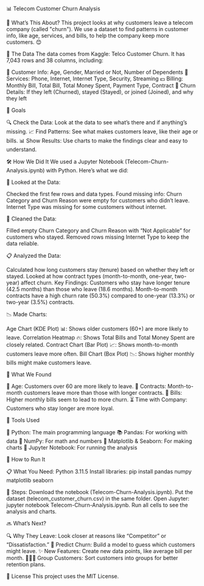 📊 Telecom Customer Churn Analysis

🌟 What’s This About?
This project looks at why customers leave a telecom company (called "churn"). We use a dataset to find patterns in customer info, like age, services, and bills, to help the company keep more customers. 😊

📂 The Data
The data comes from Kaggle: Telco Customer Churn. It has 7,043 rows and 38 columns, including:

👤 Customer Info: Age, Gender, Married or Not, Number of Dependents
📱 Services: Phone, Internet, Internet Type, Security, Streaming
💵 Billing: Monthly Bill, Total Bill, Total Money Spent, Payment Type, Contract
🚪 Churn Details: If they left (Churned), stayed (Stayed), or joined (Joined), and why they left


🎯 Goals

🔍 Check the Data: Look at the data to see what’s there and if anything’s missing.
📈 Find Patterns: See what makes customers leave, like their age or bills.
📊 Show Results: Use charts to make the findings clear and easy to understand.


🛠️ How We Did It
We used a Jupyter Notebook (Telecom-Churn-Analysis.ipynb) with Python. Here’s what we did:

🔎 Looked at the Data:

Checked the first few rows and data types.
Found missing info:
Churn Category and Churn Reason were empty for customers who didn’t leave.
Internet Type was missing for some customers without internet.




🧹 Cleaned the Data:

Filled empty Churn Category and Churn Reason with “Not Applicable” for customers who stayed.
Removed rows missing Internet Type to keep the data reliable.


📋 Analyzed the Data:

Calculated how long customers stay (tenure) based on whether they left or stayed.
Looked at how contract types (month-to-month, one-year, two-year) affect churn.
Key Findings:
Customers who stay have longer tenure (42.5 months) than those who leave (18.6 months).
Month-to-month contracts have a high churn rate (50.3%) compared to one-year (13.3%) or two-year (3.5%) contracts.




📉 Made Charts:

Age Chart (KDE Plot) 📊: Shows older customers (60+) are more likely to leave.
Correlation Heatmap 🔥: Shows Total Bills and Total Money Spent are closely related.
Contract Chart (Bar Plot) 📈: Shows month-to-month customers leave more often.
Bill Chart (Box Plot) 📉: Shows higher monthly bills might make customers leave.




🔑 What We Found

👴 Age: Customers over 60 are more likely to leave.
📜 Contracts: Month-to-month customers leave more than those with longer contracts.
💸 Bills: Higher monthly bills seem to lead to more churn.
⏳ Time with Company: Customers who stay longer are more loyal.


🧰 Tools Used

🐍 Python: The main programming language
📚 Pandas: For working with data
🔢 NumPy: For math and numbers
🎨 Matplotlib & Seaborn: For making charts
📓 Jupyter Notebook: For running the analysis


🚀 How to Run It

📋 What You Need:
Python 3.11.5
Install libraries: pip install pandas numpy matplotlib seaborn


📄 Steps:
Download the notebook (Telecom-Churn-Analysis.ipynb).
Put the dataset (telecom_customer_churn.csv) in the same folder.
Open Jupyter: jupyter notebook Telecom-Churn-Analysis.ipynb.
Run all cells to see the analysis and charts.




🔜 What’s Next?

🔍 Why They Leave: Look closer at reasons like “Competitor” or “Dissatisfaction.”
🤖 Predict Churn: Build a model to guess which customers might leave.
✨ New Features: Create new data points, like average bill per month.
🧑‍🤝‍🧑 Group Customers: Sort customers into groups for better retention plans.


📜 License
This project uses the MIT License.
